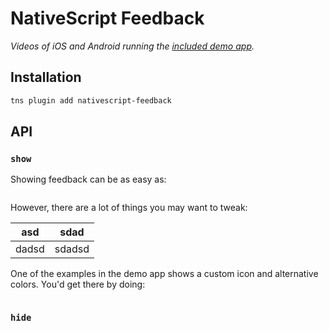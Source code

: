 NativeScript Feedback
=====================

<!--img src="https://github.com/EddyVerbruggen/nativescript-feedback/raw/master/media/demo-ios.gif" width="377px" height="691px"/>&nbsp;&nbsp;&nbsp;
<img src="https://github.com/EddyVerbruggen/nativescript-feedback/raw/master/media/demo-android.gif" width="346px" height="702px"/-->


_Videos of iOS and Android running the [included demo app](demo/index.html)._

## Installation
```bash
tns plugin add nativescript-feedback
```

## API

### `show`

Showing feedback can be as easy as:

```js

```

However, there are a lot of things you may want to tweak:

| asd | sdad |
| --- | --- |
| dadsd | sdadsd |

One of the examples in the demo app shows a custom icon and alternative colors. You'd get there by doing:

```js

```

### `hide`

```js

```